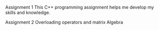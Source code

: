 Assignment 1
This C++ programming assignment helps me develop my
skills and knowledge.

Assignment 2
Overloading operators and matrix Algebra
